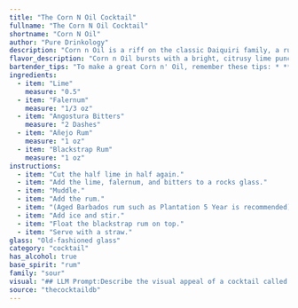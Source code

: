 ```yaml
---
title: "The Corn N Oil Cocktail"
fullname: "The Corn N Oil Cocktail"
shortname: "Corn N Oil"
author: "Pure Drinkology"
description: "Corn n Oil is a riff on the classic Daiquiri family, a rum-based cocktail with citrus and sweetener. The use of Falernum, a Caribbean-inspired liqueur, and Blackstrap Rum, known for its molasses-driven intensity, adds a unique twist to the traditional profile. "
flavor_description: "Corn n Oil bursts with a bright, citrusy lime punch, balanced by the subtle spice and sweetness of the Falernum. A whisper of bitters adds complexity, while the Añejo Rum contributes warm caramel notes and the Blackstrap Rum brings a deep, molasses-like richness. The result is a complex and layered cocktail that is both refreshing and satisfying. "
bartender_tips: "To make a great Corn n' Oil, remember these tips: * **Start with good quality ingredients:** Use fresh lime juice and high-quality rums.* **Measure carefully:** This cocktail is balanced, so precise measurements are key. * **Shake well with ice:** This chills the drink and dilutes it properly. * **Strain into a chilled coupe glass:** This keeps the drink cool and enhances the aroma. * **Garnish with a lime wheel:** It adds a touch of freshness and elegance. "
ingredients:
  - item: "Lime"
    measure: "0.5"
  - item: "Falernum"
    measure: "1/3 oz"
  - item: "Angostura Bitters"
    measure: "2 Dashes"
  - item: "Añejo Rum"
    measure: "1 oz"
  - item: "Blackstrap Rum"
    measure: "1 oz"
instructions:
  - item: "Cut the half lime in half again."
  - item: "Add the lime, falernum, and bitters to a rocks glass."
  - item: "Muddle."
  - item: "Add the rum."
  - item: "(Aged Barbados rum such as Plantation 5 Year is recommended)."
  - item: "Add ice and stir."
  - item: "Float the blackstrap rum on top."
  - item: "Serve with a straw."
glass: "Old-fashioned glass"
category: "cocktail"
has_alcohol: true
base_spirit: "rum"
family: "sour"
visual: "## LLM Prompt:Describe the visual appeal of a cocktail called Corn n Oil made with the following ingredients:* **Lime:** Freshly squeezed lime juice, adding a vibrant, almost translucent green hue.* **Falernum:** A sweet, aromatic liqueur, contributing a light golden color.* **Angostura Bitters:** A dash for complexity, adding a hint of deep brown.* **Añejo Rum:** Rich and aged, lending a deep amber color with golden highlights.* **Blackstrap Rum:** Dark and molasses-like, adding a hint of deep brown and perhaps a slight oily sheen.**Consider the following:*** **Color:** How do the different colors of the ingredients blend? Is it a single unified color, or does it have layers or depth?* **Texture:** Is the cocktail clear, cloudy, or oily? Are there any visible sediments or layers?* **Glassware:**  Would this be served in a coupe, rocks glass, or something else? How does the glassware affect the overall visual impression?* **Garnish:** Would there be a garnish? If so, what kind and how does it contribute to the visual appeal?**Example:** The 'Corn n Oil' is a captivating cocktail that showcases a deep amber hue, reminiscent of sun-soaked cornfields. The Añejo Rum provides the base color, with the Blackstrap Rum adding a subtle layer of darker depth. Hints of golden Falernum peek through, while a dash of Angostura Bitters creates an alluring, almost oily sheen. The cocktail is served in a chilled coupe glass, with a thin lime peel twist adding a vibrant green accent to the otherwise warm palette. "
source: "thecocktaildb"
---
```


